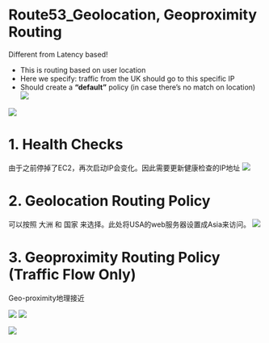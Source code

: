 # Route53_Geolocation, Geoproximity Routing


Different from Latency based!
- This is routing based on user location
- Here we specify: traffic from the UK should go to this specific IP
- Should create a **“default”** policy (in case there’s no match on location)
  ![](https://i.loli.net/2019/07/18/5d3001171eaf853684.png)


![](https://i.loli.net/2019/07/09/5d2430a501a3a64747.png)


# 1. Health Checks
由于之前停掉了EC2，再次启动IP会变化。因此需要更新健康检查的IP地址
![](https://i.loli.net/2019/07/09/5d243189823b320990.png)

# 2. Geolocation Routing Policy
可以按照 大洲 和 国家 来选择。此处将USA的web服务器设置成Asia来访问。
![](https://i.loli.net/2019/07/09/5d2432b3a5b5757547.png)

# 3. Geoproximity Routing Policy (Traffic Flow Only)

Geo-proximity地理接近

![](https://i.loli.net/2019/07/09/5d2439861b79d46838.png)
![](https://i.loli.net/2019/07/09/5d243989323ff85269.png)

![](https://i.loli.net/2019/07/09/5d2438e8c9e7d15430.png)
